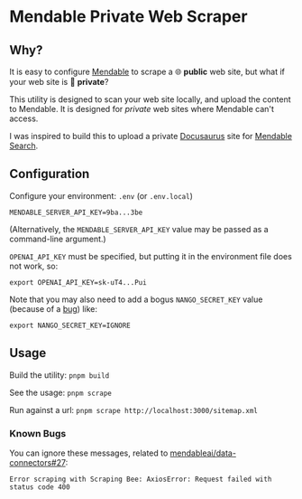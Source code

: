 # Mendable Private Web Scraper

## Why?

It is easy to configure [Mendable](https://mendable.ai) to scrape a :globe_with_meridians: **public** web site, but what if your web site is :closed_lock_with_key: **private**?

This utility is designed to scan your web site locally, and upload the content to Mendable.
It is designed for _private_ web sites where Mendable can't access.

I was inspired to build this to upload a private [Docusaurus](https://docusaurus.io) site for [Mendable Search](https://docs.mendable.ai/integrations/docusaurus).

## Configuration

Configure your environment:  `.env` (or `.env.local`)
```
MENDABLE_SERVER_API_KEY=9ba...3be
```
(Alternatively, the `MENDABLE_SERVER_API_KEY` value may be passed as a command-line argument.)

`OPENAI_API_KEY` must be specified, but putting it in the environment file does not work, so:
```
export OPENAI_API_KEY=sk-uT4...Pui
```

Note that you may also need to add a bogus `NANGO_SECRET_KEY` value (because of a [bug](https://github.com/mendableai/data-connectors/issues/24)) like:
```
export NANGO_SECRET_KEY=IGNORE
```

## Usage

Build the utility:  `pnpm build`

See the usage:  `pnpm scrape`

Run against a url:  `pnpm scrape http://localhost:3000/sitemap.xml`

### Known Bugs

You can ignore these messages, related to [mendableai/data-connectors#27](https://github.com/mendableai/data-connectors/issues/27):
```
Error scraping with Scraping Bee: AxiosError: Request failed with status code 400
```
